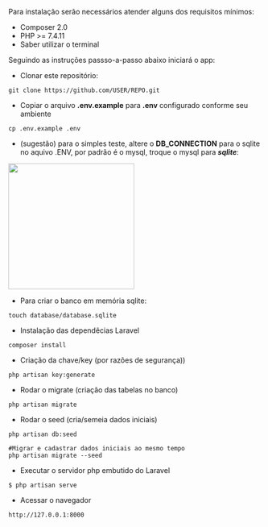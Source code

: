 Para instalação serão necessários atender alguns dos requisitos mínimos:
* Composer 2.0
* PHP >= 7.4.11
* Saber utilizar o terminal

Seguindo as instruções passso-a-passo abaixo iniciará o app:

* Clonar este repositório:
```shell
git clone https://github.com/USER/REPO.git
```
* Copiar o arquivo **.env.example** para __.env__  configurado conforme seu ambiente 
```shell
cp .env.example .env
```
* (sugestão) para o simples teste, altere o __DB_CONNECTION__ para o sqlite no aquivo .ENV, por padrão é o mysql, troque o mysql para __*sqlite*__:
<img src="https://i.imgur.com/oBkylKL.png" width="250" height="250" />

* Para criar o banco em memória sqlite:
```shell
touch database/database.sqlite
```
* Instalação das dependêcias Laravel
```shell
composer install
```
* Criação da chave/key (por razões de segurança))
```shell
php artisan key:generate
```
* Rodar o migrate (criação das tabelas no banco)
```shell
php artisan migrate
```

* Rodar o seed (cria/semeia dados iniciais)
```shell
php artisan db:seed

#Migrar e cadastrar dados iniciais ao mesmo tempo
php artisan migrate --seed
```
* Executar o servidor php embutido do Laravel
```shell
$ php artisan serve
```
* Acessar o navegador
```shell
http://127.0.0.1:8000
